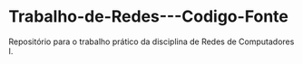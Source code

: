 # Trabalho-de-Redes---Codigo-Fonte
Repositório para o trabalho prático da disciplina de Redes de Computadores I.
